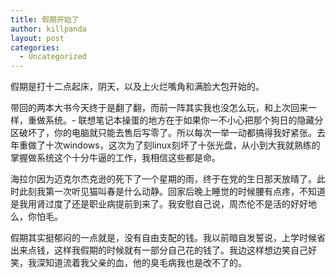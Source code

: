```yaml
---
title: 假期开始了
author: killpanda
layout: post
categories:
  - Uncategorized
---
```

假期是打十二点起床，阴天，以及上火烂嘴角和满脸大包开始的。

带回的两本大书今天终于是翻了翻，而前一阵其实我也没怎么玩，和上次回来一样，重做系统。- 联想笔记本操蛋的地方在于如果你一不小心把那个狗日的隐藏分区破坏了，你的电脑就只能去售后写零了。所以每次一举一动都搞得我好紧张。去年重做了十次windows，这次为了刻linux刻坏了十张光盘，从小到大我就熟练的掌握做系统这个十分牛逼的工作，我相信这些都是命。

海拉尔因为迈克尔杰克逊的死下了一个星期的雨，终于在党的生日那天放晴了。此时此刻我第一次听见猫叫春是什么动静。回家后晚上睡觉的时候腰有点疼，不知道是我用肾过度了还是职业病提前到来了。我安慰自己说，周杰伦不是活的好好地么，你怕毛。

假期其实挺郁闷的一点就是，没有自由支配的钱。我以前暗自发誓说，上学时候省出来点钱，这样我假期的时候就有一部分自己花的钱了。我边这样想边笑自己好笑，我深知道流着我父亲的血，他的臭毛病我也是改不了的。